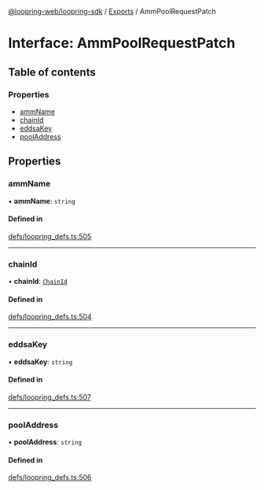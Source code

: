 [@loopring-web/loopring-sdk](../README.md) / [Exports](../modules.md) / AmmPoolRequestPatch

# Interface: AmmPoolRequestPatch

## Table of contents

### Properties

- [ammName](AmmPoolRequestPatch.md#ammname)
- [chainId](AmmPoolRequestPatch.md#chainid)
- [eddsaKey](AmmPoolRequestPatch.md#eddsakey)
- [poolAddress](AmmPoolRequestPatch.md#pooladdress)

## Properties

### ammName

• **ammName**: `string`

#### Defined in

[defs/loopring_defs.ts:505](https://github.com/Loopring/loopring_sdk/blob/6d0be7c/src/defs/loopring_defs.ts#L505)

___

### chainId

• **chainId**: [`ChainId`](../enums/ChainId.md)

#### Defined in

[defs/loopring_defs.ts:504](https://github.com/Loopring/loopring_sdk/blob/6d0be7c/src/defs/loopring_defs.ts#L504)

___

### eddsaKey

• **eddsaKey**: `string`

#### Defined in

[defs/loopring_defs.ts:507](https://github.com/Loopring/loopring_sdk/blob/6d0be7c/src/defs/loopring_defs.ts#L507)

___

### poolAddress

• **poolAddress**: `string`

#### Defined in

[defs/loopring_defs.ts:506](https://github.com/Loopring/loopring_sdk/blob/6d0be7c/src/defs/loopring_defs.ts#L506)
